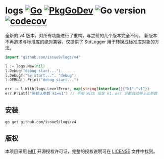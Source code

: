 logs
[![Go](https://github.com/issue9/logs/workflows/Go/badge.svg)](https://github.com/issue9/logs/actions?query=workflow%3AGo)
[![PkgGoDev](https://pkg.go.dev/badge/github.com/issue9/logs/v4)](https://pkg.go.dev/github.com/issue9/logs/v4)
![Go version](https://img.shields.io/github/go-mod/go-version/issue9/logs)
[![codecov](https://codecov.io/gh/issue9/logs/branch/master/graph/badge.svg)](https://codecov.io/gh/issue9/logs)
======

全新的 v4 版本，对所有功能进行了重构，与之前的几个版本完全不同。
新版本不再追求与标准库的绝对兼容，仅提供了 StdLogger 用于转换成标准库对象的方法。

```go
import "github.com/issue9/logs/v4"

l := logs.New(nil)
l.Debug("debug start...")
l.Debugf("%v start...", "debug")
l.DEBUG().Print("debug start...")

err := l.With(logs.LevelError, map[string]interface{}{"k1":"v1"})
err.Printf("带默认参数 k1=v1") // 不用 With 指定 k1，err 全都自动带上此参数
```

安装
---

```shell
go get github.com/issue9/logs/v4
```

版权
---

本项目采用 [MIT](https://opensource.org/licenses/MIT) 开源授权许可证，完整的授权说明可在 [LICENSE](LICENSE) 文件中找到。
